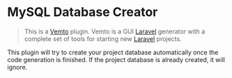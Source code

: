 # MySQL Database Creator

> This is a [Vemto](https://vemto.app/) plugin. Vemto is a GUI [Laravel](https://laravel.com/) generator with a complete set of tools for starting new [Laravel](https://laravel.com/) projects.

This plugin will try to create your project database automatically once the code generation is finished. If the project database is already created, it will ignore.